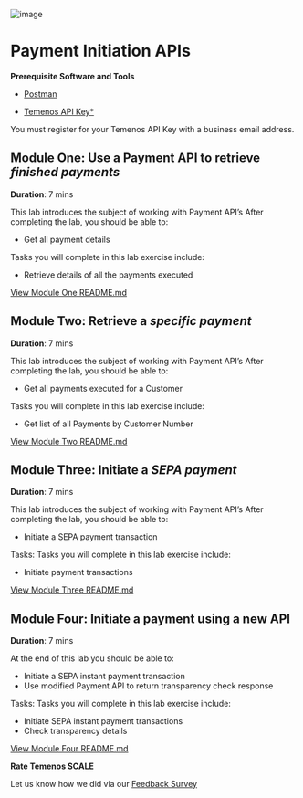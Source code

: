 ![image](SCALE2020/media/Banner-HOL-Ecosystem-track.png)

# Payment Initiation APIs

**Prerequisite Software and Tools**

- [Postman](https://www.postman.com/)

- [Temenos API Key*](https://basecamp.temenos.com/s/getting-started-temenos)

You must register for your Temenos API Key with a business email address. 

## Module One: Use a Payment API to retrieve *finished payments*

**Duration**: 7 mins

This lab introduces the subject of working with Payment API’s 
After completing the lab, you should be able to:
- Get all payment details

Tasks you will complete in this lab exercise include:

- Retrieve details of all the payments executed 

[View Module One README.md](https://github.com/temenos/SCALE2020/blob/main/Creating%20a%20Seamless%20Payment%20Experience%20Using%20Temenos%20Payment%20APIs/Module1-GetAllPaymentDetails.md)

## Module Two: Retrieve a *specific payment*

**Duration**: 7 mins

This lab introduces the subject of working with Payment API’s 
After completing the lab, you should be able to:

- Get all payments executed for a Customer

Tasks you will complete in this lab exercise include:

- Get list of all Payments by Customer Number

[View Module Two README.md](https://github.com/temenos/SCALE2020/blob/main/Creating%20a%20Seamless%20Payment%20Experience%20Using%20Temenos%20Payment%20APIs/Module2-GetPaymentsBasedOnOrdering.md)

## Module Three: Initiate a *SEPA payment*

**Duration**: 7 mins

This lab introduces the subject of working with Payment API’s 
After completing the lab, you should be able to:

- Initiate a SEPA payment transaction

Tasks:	Tasks you will complete in this lab exercise include:

- Initiate payment transactions

[View Module Three README.md](https://github.com/temenos/SCALE2020/blob/main/Creating%20a%20Seamless%20Payment%20Experience%20Using%20Temenos%20Payment%20APIs/Module3-InitiateASepaPayment.md)

## Module Four: Initiate a payment using a new API

**Duration**: 7 mins

At the end of this lab you should be able to:

- Initiate a SEPA instant payment transaction
- Use modified Payment API to return transparency check response

Tasks: Tasks you will complete in this lab exercise include:

- Initiate SEPA instant payment transactions
- Check transparency details

[View Module Four README.md](https://github.com/temenos/SCALE2020/blob/main/Creating%20a%20Seamless%20Payment%20Experience%20Using%20Temenos%20Payment%20APIs/Module4-InitiateASepaInstantPayment.md)

**Rate Temenos SCALE**

Let us know how we did via our [Feedback Survey](xx)